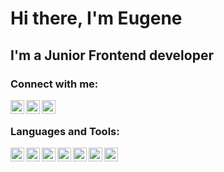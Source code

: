 # Hi there, I'm Eugene

## I'm a Junior Frontend developer


### Connect with me:

[<img align="left" alt="Telegram" width="22px" src="http://simpleicons.org/icons/telegram.svg"/>][telegram]
[<img align="left" alt="Instagram" width="22px" src="http://simpleicons.org/icons/instagram.svg" />][instagram]
[<img align="left" alt="Email" width="22px" src="http://simpleicons.org/icons/gmail.svg" />][email]

<br />

### Languages and Tools:
<img align="left" alt="VSCode" width="22px" src="http://simpleicons.org/icons/visualstudiocode.svg"/>
<img align="left" alt="JS" width="22px" src="http://simpleicons.org/icons/javascript.svg"/>
<img align="left" alt="Vue" width="22px" src="http://simpleicons.org/icons/vue-dot-js.svg"/>
<img align="left" alt="React" width="22px" src="http://simpleicons.org/icons/react.svg"/>
<img align="left" alt="HTML" width="22px" src="http://simpleicons.org/icons/html5.svg"/>
<img align="left" alt="CSS" width="22px" src="http://simpleicons.org/icons/css3.svg"/>
<img align="left" alt="Github" width="22px" src="http://simpleicons.org/icons/github.svg"/>


<br />


[telegram]: https://t.me/j_grigor
[instagram]: https://instagram.com/j_grigor
[linkedin]: https://linkedin.com/in/codeSTACKr
[email]: mailto:grigor.eugenee@gmail.com
